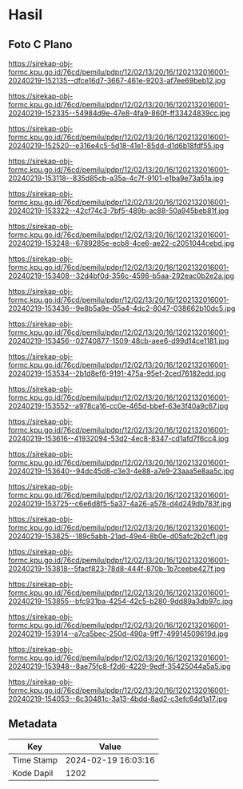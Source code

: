 # Hasil

## Foto C Plano

https://sirekap-obj-formc.kpu.go.id/76cd/pemilu/pdpr/12/02/13/20/16/1202132016001-20240219-152135--dfce16d7-3667-461e-9203-af7ee69beb12.jpg

https://sirekap-obj-formc.kpu.go.id/76cd/pemilu/pdpr/12/02/13/20/16/1202132016001-20240219-152335--54984d9e-47e8-4fa9-860f-ff33424839cc.jpg

https://sirekap-obj-formc.kpu.go.id/76cd/pemilu/pdpr/12/02/13/20/16/1202132016001-20240219-152520--e316e4c5-5d18-41e1-85dd-d1d6b18fdf55.jpg

https://sirekap-obj-formc.kpu.go.id/76cd/pemilu/pdpr/12/02/13/20/16/1202132016001-20240219-153118--835d85cb-a35a-4c7f-9101-e1ba9e73a51a.jpg

https://sirekap-obj-formc.kpu.go.id/76cd/pemilu/pdpr/12/02/13/20/16/1202132016001-20240219-153322--42cf74c3-7bf5-489b-ac88-50a945beb81f.jpg

https://sirekap-obj-formc.kpu.go.id/76cd/pemilu/pdpr/12/02/13/20/16/1202132016001-20240219-153248--6789285e-ecb8-4ce6-ae22-c2051044cebd.jpg

https://sirekap-obj-formc.kpu.go.id/76cd/pemilu/pdpr/12/02/13/20/16/1202132016001-20240219-153408--32d4bf0d-356c-4598-b5aa-292eac0b2e2a.jpg

https://sirekap-obj-formc.kpu.go.id/76cd/pemilu/pdpr/12/02/13/20/16/1202132016001-20240219-153436--9e8b5a9e-05a4-4dc2-8047-038662b10dc5.jpg

https://sirekap-obj-formc.kpu.go.id/76cd/pemilu/pdpr/12/02/13/20/16/1202132016001-20240219-153456--02740877-1509-48cb-aee6-d99d14ce1181.jpg

https://sirekap-obj-formc.kpu.go.id/76cd/pemilu/pdpr/12/02/13/20/16/1202132016001-20240219-153534--2b1d8ef6-9191-475a-95ef-2ced76182edd.jpg

https://sirekap-obj-formc.kpu.go.id/76cd/pemilu/pdpr/12/02/13/20/16/1202132016001-20240219-153552--a978ca16-cc0e-465d-bbef-63e3f40a9c67.jpg

https://sirekap-obj-formc.kpu.go.id/76cd/pemilu/pdpr/12/02/13/20/16/1202132016001-20240219-153616--41932094-53d2-4ec8-8347-cd1afd7f6cc4.jpg

https://sirekap-obj-formc.kpu.go.id/76cd/pemilu/pdpr/12/02/13/20/16/1202132016001-20240219-153640--94dc45d8-c3e3-4e88-a7e9-23aaa5e8aa5c.jpg

https://sirekap-obj-formc.kpu.go.id/76cd/pemilu/pdpr/12/02/13/20/16/1202132016001-20240219-153725--c6e6d8f5-5a37-4a26-a578-d4d249db783f.jpg

https://sirekap-obj-formc.kpu.go.id/76cd/pemilu/pdpr/12/02/13/20/16/1202132016001-20240219-153825--189c5abb-21ad-49e4-8b0e-d05afc2b2cf1.jpg

https://sirekap-obj-formc.kpu.go.id/76cd/pemilu/pdpr/12/02/13/20/16/1202132016001-20240219-153818--5facf823-78d8-444f-870b-1b7ceebe427f.jpg

https://sirekap-obj-formc.kpu.go.id/76cd/pemilu/pdpr/12/02/13/20/16/1202132016001-20240219-153855--bfc931ba-4254-42c5-b280-9dd89a3db97c.jpg

https://sirekap-obj-formc.kpu.go.id/76cd/pemilu/pdpr/12/02/13/20/16/1202132016001-20240219-153914--a7ca5bec-250d-490a-9ff7-49914509619d.jpg

https://sirekap-obj-formc.kpu.go.id/76cd/pemilu/pdpr/12/02/13/20/16/1202132016001-20240219-153948--8ae75fc8-f2d6-4229-9edf-35425044a5a5.jpg

https://sirekap-obj-formc.kpu.go.id/76cd/pemilu/pdpr/12/02/13/20/16/1202132016001-20240219-154053--6c30481c-3a13-4bdd-8ad2-c3efc64d1a17.jpg


## Metadata

| Key        | Value               |
| ---------- | ------------------- |
| Time Stamp | 2024-02-19 16:03:16 |
| Kode Dapil | 1202                |



